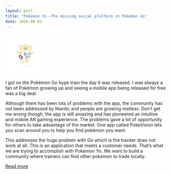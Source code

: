```yaml
---
layout: post
title: "Pokémon Yo —The missing social platform in Pokémon Go"
date: 2016-08-01
---
```


<img src="/assets/1-zAMmXqBlQn2IvBAf8nXGPA.png" width="128" height="128">


I got on the Pokémon Go hype train the day it was released. I was always a fan of Pokémon growing up and seeing a mobile app being released for free was a big deal.

Although there has been lots of problems with the app, the community has not been addressed by Niantic and people are growing restless.
Don’t get me wrong though, the app is still amazing and has pioneered an intuitive and mobile AR gaming experience.
The problems gave a lot of opportunity for others to take advantage of the market. One app called PokeVision lets you scan around you to help you find pokémon you want.

This addresses the huge problem with Go which is the tracker does not work at all. This is an application that meets a customer needs.
That’s what we are trying to accomplish with Pokémon Yo. We want to build a community where trainers can find other pokémon to trade locally.

[Read more](https://medium.com/@deadlocked_d/pok%C3%A9mon-yo-the-missing-social-platform-in-pok%C3%A9mon-go-9e86cffd0c91#.c6fai7598)

